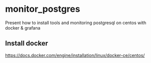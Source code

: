 # monitor_postgres
Present how to install tools and monitoring postgresql on centos with docker &amp; grafana

## Install docker
https://docs.docker.com/engine/installation/linux/docker-ce/centos/
